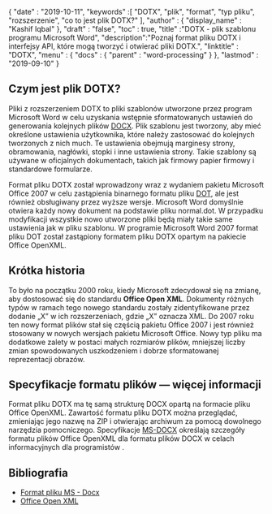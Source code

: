 {
  "date" : "2019-10-11",
  "keywords" :[ "DOTX", "plik", "format", "typ pliku", "rozszerzenie", "co to jest plik DOTX?" ],
  "author" : {
    "display_name" : "Kashif Iqbal"
},
  "draft" : "false",
  "toc" : true,
  "title" :"DOTX - plik szablonu programu Microsoft Word",
  "description":"Poznaj format pliku DOTX i interfejsy API, które mogą tworzyć i otwierać pliki DOTX.",
  "linktitle" : "DOTX",
  "menu" : {
    "docs" : {
      "parent" : "word-processing"
}
},
  "lastmod" : "2019-09-10"
}

## Czym jest plik DOTX?

Pliki z rozszerzeniem DOTX to pliki szablonów utworzone przez program Microsoft Word w celu uzyskania wstępnie sformatowanych ustawień do generowania kolejnych plików [DOCX](/pl/word-processing/docx/). Plik szablonu jest tworzony, aby mieć określone ustawienia użytkownika, które należy zastosować do kolejnych tworzonych z nich much. Te ustawienia obejmują marginesy strony, obramowania, nagłówki, stopki i inne ustawienia strony. Takie szablony są używane w oficjalnych dokumentach, takich jak firmowy papier firmowy i standardowe formularze.

Format pliku DOTX został wprowadzony wraz z wydaniem pakietu Microsoft Office 2007 w celu zastąpienia binarnego formatu pliku [DOT](/pl/word-processing/dot/), ale jest również obsługiwany przez wyższe wersje. Microsoft Word domyślnie otwiera każdy nowy dokument na podstawie pliku normal.dot. W przypadku modyfikacji wszystkie nowo utworzone pliki będą miały takie same ustawienia jak w pliku szablonu. W programie Microsoft Word 2007 format pliku DOT został zastąpiony formatem pliku DOTX opartym na pakiecie Office OpenXML.

## Krótka historia ##

To było na początku 2000 roku, kiedy Microsoft zdecydował się na zmianę, aby dostosować się do standardu **Office Open XML**. Dokumenty różnych typów w ramach tego nowego standardu zostały zidentyfikowane przez dodanie „X” w ich rozszerzeniach, gdzie „X” oznacza XML. Do 2007 roku ten nowy format plików stał się częścią pakietu Office 2007 i jest również stosowany w nowych wersjach pakietu Microsoft Office. Nowy typ pliku ma dodatkowe zalety w postaci małych rozmiarów plików, mniejszej liczby zmian spowodowanych uszkodzeniem i dobrze sformatowanej reprezentacji obrazów.

## Specyfikacje formatu plików — więcej informacji

Format pliku DOTX ma tę samą strukturę DOCX opartą na formacie pliku Office OpenXML. Zawartość formatu pliku DOTX można przeglądać, zmieniając jego nazwę na ZIP i otwierając archiwum za pomocą dowolnego narzędzia pomocniczego. Specyfikacje [MS-DOCX](https://msdn.microsoft.com/en-us/library/dd773189(v#office.12).aspx) określają szczegóły formatu plików Office OpenXML dla formatu plików DOCX w celach informacyjnych dla programistów .

## Bibliografia ##

* [Format pliku MS - Docx](https://msdn.microsoft.com/en-us/library/dd773189(v#office.12).aspx)
* [Office Open XML](http://officeopenxml.com/)

